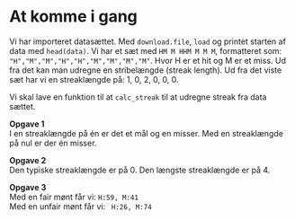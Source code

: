 # At komme i gang

Vi har importeret datasættet. Med `download.file`, `load` og printet starten af
data med `head(data)`. 
Vi har et sæt med `HM M HHM M M M`, formatteret som: `"H","M","M","H","H","M","M","M","M"`.
Hvor H er et hit og M er et miss. Ud fra det kan man udregne en stribelængde
(streak length). Ud fra det viste sæt har vi en streaklængde på: 1, 0, 2, 0, 0,
0.

Vi skal lave en funktion til at `calc_streak` til at udregne streak fra data
sættet.

**Opgave 1**  
I en streaklængde på én er det et mål og en misser. Med en streaklængde på nul
er der én misser.

**Opgave 2**  
Den typiske streaklængde er på 0. Den længste streaklængde er på 4.

**Opgave 3**  
Med en fair mønt får vi: 
`H:59, M:41`   
Med en unfair mønt får vi:
` H:26, M:74`
